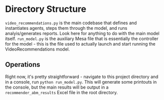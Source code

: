 # Directory Structure

`video_recommendations.py` is the main codebase that defines and instantiates agents, steps them through the model, and runs analyis/generates reports. Look here for anything to do with the main model itself.
`run_model.py` is the auxiliary Mesa file that is essentially the controller for the model - this is the file used to actually launch and start running the VideoRecommendations model.

## Operations

Right now, it's pretty straightforward - navigate to this project directory and in a console, run `python run_model.py`. This will generate some printouts in the console, but the main results will be output in a `recommender_abm_results` Excel file in the root directory.
